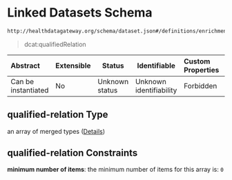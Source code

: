 # Linked Datasets Schema

```txt
http://healthdatagateway.org/schema/dataset.json#/definitions/enrichmentLinkage/properties/qualified-relation
```




> dcat:qualifiedRelation
>

| Abstract            | Extensible | Status         | Identifiable            | Custom Properties | Additional Properties | Access Restrictions | Defined In                                                                 |
| :------------------ | ---------- | -------------- | ----------------------- | :---------------- | --------------------- | ------------------- | -------------------------------------------------------------------------- |
| Can be instantiated | No         | Unknown status | Unknown identifiability | Forbidden         | Allowed               | none                | [dataset.schema.json\*](../out/dataset.schema.json "open original schema") |

## qualified-relation Type

an array of merged types ([Details](dataset-definitions-enrichmentlinkage-properties-linked-datasets-items.md))

## qualified-relation Constraints

**minimum number of items**: the minimum number of items for this array is: `0`
